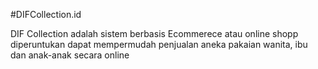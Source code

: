 #DIFCollection.id

DIF Collection adalah sistem berbasis Ecommerece atau online shopp diperuntukan dapat mempermudah penjualan aneka pakaian wanita, ibu dan anak-anak secara online
